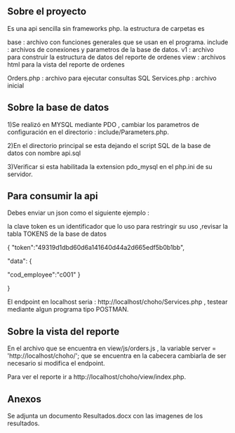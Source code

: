 
## Sobre el proyecto 

Es una api sencilla sin frameworks php. la estructura de carpetas es 

base : archivo con funciones generales que se usan en el programa.
include : archivos de conexiones y parametros de la base de datos.
v1 : archivo para construir la estructura de datos del reporte de ordenes
view : archivos html para la vista del reporte de ordenes

Orders.php : archivo para ejecutar consultas SQL
Services.php : archivo inicial




## Sobre la base de datos

1)Se realizó en MYSQL mediante PDO , cambiar los parametros de configuración en el directorio : include/Parameters.php.

2)En el directorio principal se esta dejando el script SQL de la base de datos con nombre api.sql

3)Verificar si esta habilitada la extension pdo_mysql en el php.ini de su servidor.

## Para consumir la api

Debes enviar un json como el siguiente ejemplo :

la clave token es un identificador que lo uso para restringir su uso ,revisar la tabla TOKENS de la base de datos

{
  "token":"49319d1dbd60d6a141640d44a2d665edf5b0b1bb",
  
  "data": {

   "cod_employee":"c001"
   }
   
    
 }

 El endpoint en localhost seria : http://localhost/choho/Services.php , testear mediante algun programa tipo POSTMAN.


## Sobre la vista del reporte 

En el archivo que se encuentra en view/js/orders.js , la variable server = 'http://localhost/choho/'; que se encuentra en la cabecera cambiarla de ser necesario si modifica el endpoint.


Para ver el reporte ir a http://localhost/choho/view/index.php.


## Anexos

Se adjunta un documento Resultados.docx con las imagenes de los resultados. 